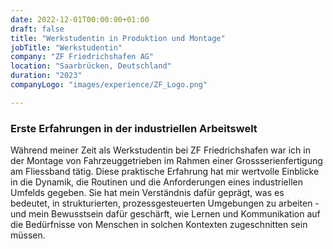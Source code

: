 ```yaml
---
date: 2022-12-01T00:00:00+01:00
draft: false
title: "Werkstudentin in Produktion und Montage"
jobTitle: "Werkstudentin"
company: "ZF Friedrichshafen AG"
location: "Saarbrücken, Deutschland"
duration: "2023"
companyLogo: "images/experience/ZF_Logo.png"

---
```

### Erste Erfahrungen in der industriellen Arbeitswelt

Während meiner Zeit als Werkstudentin bei ZF Friedrichshafen war ich in der Montage von Fahrzeuggetrieben im Rahmen einer Grossserienfertigung am Fliessband tätig. Diese praktische Erfahrung hat mir wertvolle Einblicke in die Dynamik, die Routinen und die Anforderungen eines industriellen Umfelds gegeben. Sie hat mein Verständnis dafür geprägt, was es bedeutet, in strukturierten, prozessgesteuerten Umgebungen zu arbeiten - und mein Bewusstsein dafür geschärft, wie Lernen und Kommunikation auf die Bedürfnisse von Menschen in solchen Kontexten zugeschnitten sein müssen.